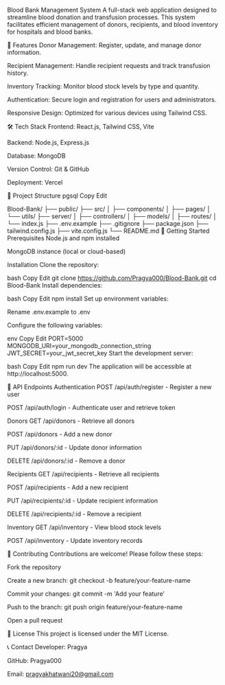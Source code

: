 Blood Bank Management System
A full-stack web application designed to streamline blood donation and transfusion processes. This system facilitates efficient management of donors, recipients, and blood inventory for hospitals and blood banks.

🧪 Features
Donor Management: Register, update, and manage donor information.

Recipient Management: Handle recipient requests and track transfusion history.

Inventory Tracking: Monitor blood stock levels by type and quantity.

Authentication: Secure login and registration for users and administrators.

Responsive Design: Optimized for various devices using Tailwind CSS.

🛠️ Tech Stack
Frontend: React.js, Tailwind CSS, Vite

Backend: Node.js, Express.js

Database: MongoDB

Version Control: Git & GitHub

Deployment: Vercel

📁 Project Structure
pgsql
Copy
Edit

Blood-Bank/
├── public/
├── src/
│   ├── components/
│   ├── pages/
│   └── utils/
├── server/
│   ├── controllers/
│   ├── models/
│   ├── routes/
│   └── index.js
├── .env.example
├── .gitignore
├── package.json
├── tailwind.config.js
├── vite.config.js
└── README.md
🚀 Getting Started
Prerequisites
Node.js and npm installed

MongoDB instance (local or cloud-based)

Installation
Clone the repository:

bash
Copy
Edit
git clone https://github.com/Pragya000/Blood-Bank.git
cd Blood-Bank
Install dependencies:

bash
Copy
Edit
npm install
Set up environment variables:

Rename .env.example to .env

Configure the following variables:

env
Copy
Edit
PORT=5000
MONGODB_URI=your_mongodb_connection_string
JWT_SECRET=your_jwt_secret_key
Start the development server:

bash
Copy
Edit
npm run dev
The application will be accessible at http://localhost:5000.

📄 API Endpoints
Authentication
POST /api/auth/register - Register a new user

POST /api/auth/login - Authenticate user and retrieve token

Donors
GET /api/donors - Retrieve all donors

POST /api/donors - Add a new donor

PUT /api/donors/:id - Update donor information

DELETE /api/donors/:id - Remove a donor

Recipients
GET /api/recipients - Retrieve all recipients

POST /api/recipients - Add a new recipient

PUT /api/recipients/:id - Update recipient information

DELETE /api/recipients/:id - Remove a recipient

Inventory
GET /api/inventory - View blood stock levels

POST /api/inventory - Update inventory records



🤝 Contributing
Contributions are welcome! Please follow these steps:

Fork the repository

Create a new branch: git checkout -b feature/your-feature-name

Commit your changes: git commit -m 'Add your feature'

Push to the branch: git push origin feature/your-feature-name

Open a pull request

📄 License
This project is licensed under the MIT License.

📞 Contact
Developer: Pragya

GitHub: Pragya000

Email: pragyakhatwani20@gmail.com
